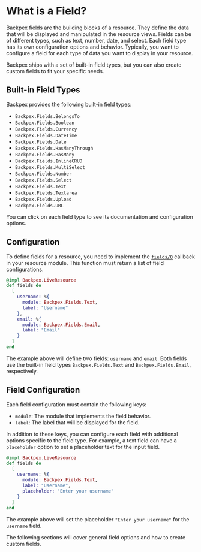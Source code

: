 # What is a Field?

Backpex fields are the building blocks of a resource. They define the data that will be displayed and manipulated in the resource views. Fields can be of different types, such as text, number, date, and select. Each field type has its own configuration options and behavior. Typically, you want to configure a field for each type of data you want to display in your resource.

Backpex ships with a set of built-in field types, but you can also create custom fields to fit your specific needs.

## Built-in Field Types

Backpex provides the following built-in field types:

- `Backpex.Fields.BelongsTo`
- `Backpex.Fields.Boolean`
- `Backpex.Fields.Currency`
- `Backpex.Fields.DateTime`
- `Backpex.Fields.Date`
- `Backpex.Fields.HasManyThrough`
- `Backpex.Fields.HasMany`
- `Backpex.Fields.InlineCRUD`
- `Backpex.Fields.MultiSelect`
- `Backpex.Fields.Number`
- `Backpex.Fields.Select`
- `Backpex.Fields.Text`
- `Backpex.Fields.Textarea`
- `Backpex.Fields.Upload`
- `Backpex.Fields.URL`

You can click on each field type to see its documentation and configuration options.

## Configuration

To define fields for a resource, you need to implement the [`fields/0`](Backpex.LiveResource.html#c:fields/0) callback in your resource module. This function must return a list of field configurations.

```elixir
@impl Backpex.LiveResource
def fields do
  [
    username: %{
      module: Backpex.Fields.Text,
      label: "Username"
    },
    email: %{
      module: Backpex.Fields.Email,
      label: "Email"
    }
  ]
end
```

The example above will define two fields: `username` and `email`. Both fields use the built-in field types `Backpex.Fields.Text` and `Backpex.Fields.Email`, respectively.

## Field Configuration

Each field configuration must contain the following keys:

- `module`: The module that implements the field behavior.
- `label`: The label that will be displayed for the field.

In addition to these keys, you can configure each field with additional options specific to the field type. For example, a text field can have a `placeholder` option to set a placeholder text for the input field.

```elixir
@impl Backpex.LiveResource
def fields do
  [
    username: %{
      module: Backpex.Fields.Text,
      label: "Username",
      placeholder: "Enter your username"
    }
  ]
end
```

The example above will set the placeholder `"Enter your username"` for the `username` field.

The following sections will cover general field options and how to create custom fields.
